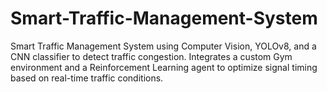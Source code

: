 # Smart-Traffic-Management-System
Smart Traffic Management System using Computer Vision, YOLOv8, and a CNN classifier to detect traffic congestion. Integrates a custom Gym environment and a Reinforcement Learning agent to optimize signal timing based on real-time traffic conditions.
